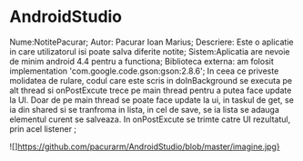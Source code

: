 # AndroidStudio
Nume:NotitePacurar;
Autor: Pacurar Ioan Marius;
Descriere: Este o aplicatie in care utilizatorul isi poate salva diferite notite;
Sistem:Aplicatia are nevoie de minim android 4.4 pentru a functiona;
Biblioteca externa: am folosit implementation 'com.google.code.gson:gson:2.8.6';
In ceea ce priveste molidatea de rulare, codul care este scris in doInBackground se executa pe alt thread si onPostExcute trece pe main thread pentru a putea face update la UI. Doar de pe main thread se poate face update la ui, in taskul de get, se ia din shared si se tranfroma in lista, in cel de save, se ia lista se adauga elementul curent se salveaza. In onPostExcute se trimte catre UI rezultatul, prin acel listener ;

![]https://github.com/pacurarm/AndroidStudio/blob/master/imagine.jpg}
